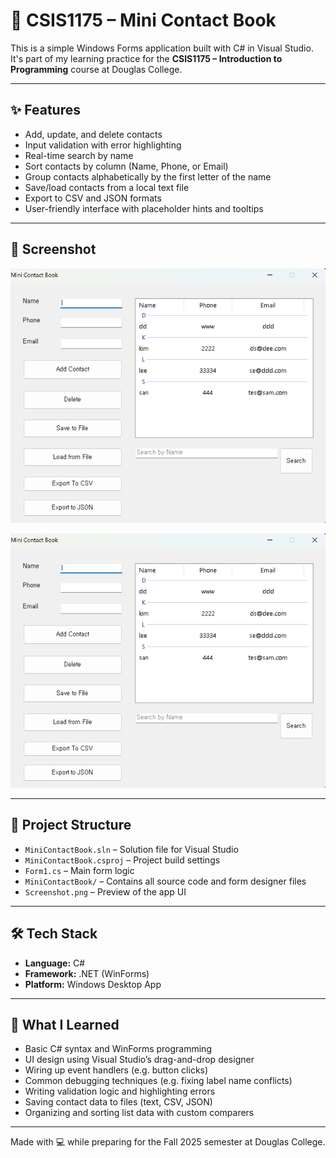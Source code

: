 # 📇 CSIS1175 – Mini Contact Book

This is a simple Windows Forms application built with C# in Visual Studio.  
It's part of my learning practice for the **CSIS1175 – Introduction to Programming** course at Douglas College.

---

## ✨ Features

- Add, update, and delete contacts
- Input validation with error highlighting
- Real-time search by name
- Sort contacts by column (Name, Phone, or Email)
- Group contacts alphabetically by the first letter of the name
- Save/load contacts from a local text file
- Export to CSV and JSON formats
- User-friendly interface with placeholder hints and tooltips

---

## 📸 Screenshot

![UI Screenshot](/mini-projects/csis1175_contact_book/Screenshot/Screenshot.png)

![UI Screenshot](/mini-projecs/csis1175_contact_book/Screenshot/Screenshot.png)

---

## 📁 Project Structure

- `MiniContactBook.sln` – Solution file for Visual Studio  
- `MiniContactBook.csproj` – Project build settings  
- `Form1.cs` – Main form logic  
- `MiniContactBook/` – Contains all source code and form designer files  
- `Screenshot.png` – Preview of the app UI  

---

## 🛠 Tech Stack

- **Language:** C#  
- **Framework:** .NET (WinForms)  
- **Platform:** Windows Desktop App  

---

## 🧠 What I Learned

- Basic C# syntax and WinForms programming  
- UI design using Visual Studio’s drag-and-drop designer  
- Wiring up event handlers (e.g. button clicks)  
- Common debugging techniques (e.g. fixing label name conflicts)  
- Writing validation logic and highlighting errors  
- Saving contact data to files (text, CSV, JSON)  
- Organizing and sorting list data with custom comparers  

---

Made with 💻 while preparing for the Fall 2025 semester at Douglas College.

